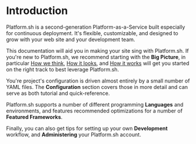 # Introduction

Platform.sh is a second-generation Platform-as-a-Service built especially for continuous deployment.  It's flexible, customizable, and designed to grow with your web site and your development team.

This documentation will aid you in making your site sing with Platform.sh.  If you're new to Platform.sh, we recommend starting with the **Big Picture**, in particular [How we think](/overview/how-we-think.md), [How it looks](/overview/how-it-looks.md), and [How it works](/overview/how-it-works.md) will get you started on the right track to best leverage Platform.sh.

You're project's configuration is driven almost entirely by a small number of YAML files.  The **Configuration** section covers those in more detail and can serve as both tutorial and quick-reference.

Platform.sh supports a number of different programming **Languages** and environments, and features recommended optimizations for a number of **Featured Frameworks**.

Finally, you can also get tips for setting up your own **Development** workflow, and **Administering** your Platform.sh account.
